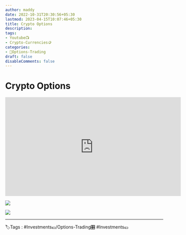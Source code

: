 ```yaml
---
author: maddy
date: 2022-10-31T20:30:56+05:30
lastmod: 2023-04-15T10:07:46+05:30
title: Crypto Options
description: 
tags:
- Youtube📺
- Crypto-Currencies🪙
categories: 
- 🤹Options-Trading
draft: false
disableComments: false
---
```

# Crypto Options
<iframe width="560" height="315" src="https://www.youtube.com/embed/vwCr0-xYKo0" title="YouTube video player" frameborder="0" allow="accelerometer; autoplay; clipboard-write; encrypted-media; gyroscope; picture-in-picture" allowfullscreen></iframe>


![](https://i.imgur.com/toOIQG3.png)


![](https://i.imgur.com/1tdzJSY.png)



---
🏷️Tags : #Investments💷/Options-Trading🎛️ #Investments💷

